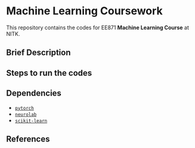 # Machine Learning Coursework
This repository contains the codes for EE871 **Machine Learning Course** at NITK.

## Brief Description 

## Steps to run the codes

## Dependencies
- [`pytorch`](https://pytorch.org)
- [`neurolab`](https://pypi.org/project/neurolab/)
- [`scikit-learn`](https://scikit-learn.org/stable/)

## References
